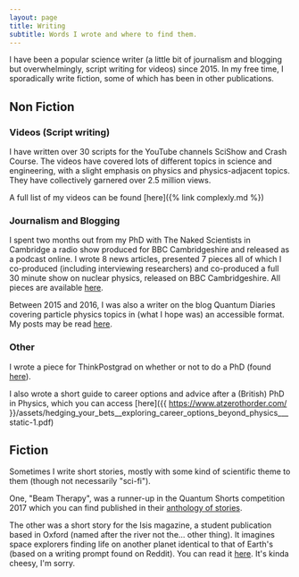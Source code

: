 ```yaml
---
layout: page
title: Writing
subtitle: Words I wrote and where to find them.
---
```


I have been a popular science writer (a little bit of journalism and blogging but overwhelmingly, script writing for videos) since 2015. In my free time, I sporadically write fiction, some of which has been in other publications.

## Non Fiction

### Videos (Script writing)

I have written over 30 scripts for the YouTube channels SciShow and Crash Course. The videos have covered lots of different topics in science and engineering, with a slight emphasis on physics and physics-adjacent topics. They have collectively garnered over 2.5 million views.

A full list of my videos can be found [here]({% link complexly.md %})

### Journalism and Blogging

I spent two months out from my PhD with The Naked Scientists in Cambridge a radio show produced for BBC Cambridgeshire and released as a podcast online. I wrote 8 news articles, presented 7 pieces all of which I co-produced (including interviewing researchers) and co-produced a full 30 minute show on nuclear physics, released on BBC Cambridgeshire. All pieces are available [here](https://www.thenakedscientists.com/users/ricky-nathvani).

Between 2015 and 2016, I was also a writer on the blog Quantum Diaries covering particle physics topics in (what I hope was) an accessible format. My posts may be read [here](https://www.quantumdiaries.org/author/rnathvani/).

### Other

I wrote a piece for ThinkPostgrad on whether or not to do a PhD (found [here](https://www.thinkpostgrad.com/why-you-should-or-shouldnt-do-a-phd-a-research-students-view/)).

I also wrote a short guide to career options and advice after a (British) PhD in Physics, which you can access [here]({{ https://www.atzerothorder.com/ }}/assets/hedging_your_bets__exploring_career_options_beyond_physics___static-1.pdf)

## Fiction

Sometimes I write short stories, mostly with some kind of scientific theme to them (though not necessarily "sci-fi").

One, "Beam Therapy", was a runner-up in the Quantum Shorts competition 2017 which you can find published in their [anthology of stories](https://shorts.quantumlah.org/sites/default/files/quantum_shorts_book.pdf).

The other was a short story for the Isis magazine, a student publication based in Oxford (named after the river not the... other thing). It imagines space explorers finding life on another planet identical to that of Earth's (based on a writing prompt found on Reddit). You can read it [here](https://isismagazine.org.uk/byline/ricky-nathvani/). It's kinda cheesy, I'm sorry.
